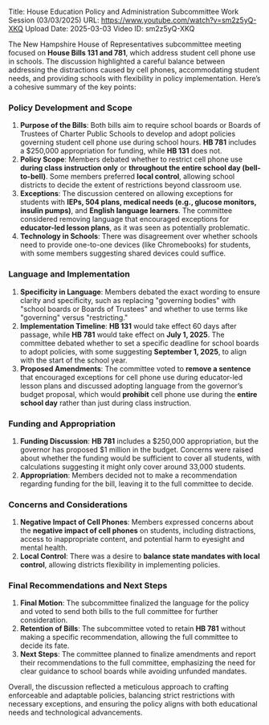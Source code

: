 Title: House Education Policy and Administration Subcommittee Work Session (03/03/2025)
URL: https://www.youtube.com/watch?v=sm2z5yQ-XKQ
Upload Date: 2025-03-03
Video ID: sm2z5yQ-XKQ

The New Hampshire House of Representatives subcommittee meeting focused on **House Bills 131 and 781**, which address student cell phone use in schools. The discussion highlighted a careful balance between addressing the distractions caused by cell phones, accommodating student needs, and providing schools with flexibility in policy implementation. Here’s a cohesive summary of the key points:

### **Policy Development and Scope**
1. **Purpose of the Bills**: Both bills aim to require school boards or Boards of Trustees of Charter Public Schools to develop and adopt policies governing student cell phone use during school hours. **HB 781** includes a $250,000 appropriation for funding, while **HB 131** does not.
2. **Policy Scope**: Members debated whether to restrict cell phone use **during class instruction only** or **throughout the entire school day (bell-to-bell)**. Some members preferred **local control**, allowing school districts to decide the extent of restrictions beyond classroom use.
3. **Exceptions**: The discussion centered on allowing exceptions for students with **IEPs, 504 plans, medical needs (e.g., glucose monitors, insulin pumps)**, and **English language learners**. The committee considered removing language that encouraged exceptions for **educator-led lesson plans**, as it was seen as potentially problematic.
4. **Technology in Schools**: There was disagreement over whether schools need to provide one-to-one devices (like Chromebooks) for students, with some members suggesting shared devices could suffice.

### **Language and Implementation**
1. **Specificity in Language**: Members debated the exact wording to ensure clarity and specificity, such as replacing "governing bodies" with "school boards or Boards of Trustees" and whether to use terms like "governing" versus "restricting."
2. **Implementation Timeline**: **HB 131** would take effect 60 days after passage, while **HB 781** would take effect on **July 1, 2025**. The committee debated whether to set a specific deadline for school boards to adopt policies, with some suggesting **September 1, 2025**, to align with the start of the school year.
3. **Proposed Amendments**: The committee voted to **remove a sentence** that encouraged exceptions for cell phone use during educator-led lesson plans and discussed adopting language from the governor’s budget proposal, which would **prohibit** cell phone use during the **entire school day** rather than just during class instruction.

### **Funding and Appropriation**
1. **Funding Discussion**: **HB 781** includes a $250,000 appropriation, but the governor has proposed $1 million in the budget. Concerns were raised about whether the funding would be sufficient to cover all students, with calculations suggesting it might only cover around 33,000 students.
2. **Appropriation**: Members decided not to make a recommendation regarding funding for the bill, leaving it to the full committee to decide.

### **Concerns and Considerations**
1. **Negative Impact of Cell Phones**: Members expressed concerns about the **negative impact of cell phones** on students, including distractions, access to inappropriate content, and potential harm to eyesight and mental health.
2. **Local Control**: There was a desire to **balance state mandates with local control**, allowing districts flexibility in implementing policies.

### **Final Recommendations and Next Steps**
1. **Final Motion**: The subcommittee finalized the language for the policy and voted to send both bills to the full committee for further consideration.
2. **Retention of Bills**: The subcommittee voted to retain **HB 781** without making a specific recommendation, allowing the full committee to decide its fate.
3. **Next Steps**: The committee planned to finalize amendments and report their recommendations to the full committee, emphasizing the need for clear guidance to school boards while avoiding unfunded mandates.

Overall, the discussion reflected a meticulous approach to crafting enforceable and adaptable policies, balancing strict restrictions with necessary exceptions, and ensuring the policy aligns with both educational needs and technological advancements.